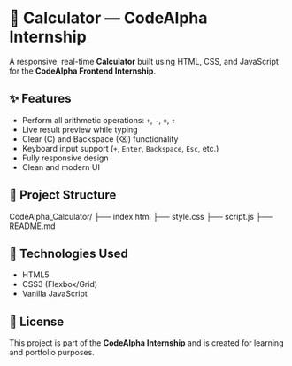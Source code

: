 # 🧮 Calculator — CodeAlpha Internship

A responsive, real-time **Calculator** built using HTML, CSS, and JavaScript for the **CodeAlpha Frontend Internship**.

## ✨ Features

- Perform all arithmetic operations: `+`, `-`, `×`, `÷`
- Live result preview while typing
- Clear (C) and Backspace (⌫) functionality
- Keyboard input support (`+`, `Enter`, `Backspace`, `Esc`, etc.)
- Fully responsive design
- Clean and modern UI



## 📂 Project Structure

CodeAlpha_Calculator/
├── index.html
├── style.css
├── script.js
├── README.md



## 🔧 Technologies Used

- HTML5
- CSS3 (Flexbox/Grid)
- Vanilla JavaScript

## 📜 License

This project is part of the **CodeAlpha Internship** and is created for learning and portfolio purposes.
